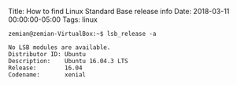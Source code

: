 Title: How to find Linux Standard Base release info
Date: 2018-03-11 00:00:00-05:00
Tags: linux



    zemian@zemian-VirtualBox:~$ lsb_release -a
    
    No LSB modules are available.
    Distributor ID: Ubuntu
    Description:    Ubuntu 16.04.3 LTS
    Release:        16.04
    Codename:       xenial


